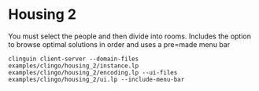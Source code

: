 # Housing 2

You must select the people and then divide into rooms.
Includes the option to browse optimal solutions in order and uses a pre=made menu bar

```shell
clinguin client-server --domain-files examples/clingo/housing_2/instance.lp examples/clingo/housing_2/encoding.lp --ui-files examples/clingo/housing_2/ui.lp --include-menu-bar
```

